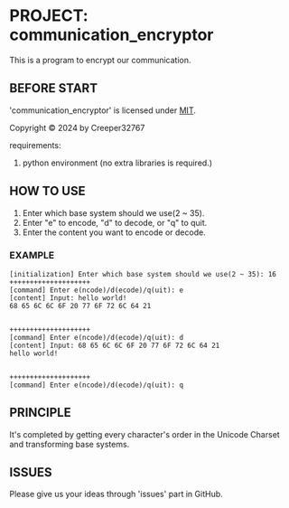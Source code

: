 # PROJECT: communication_encryptor

This is a program to encrypt our communication.

## BEFORE START

'communication_encryptor' is licensed under [MIT](./LICENSE).

Copyright © 2024 by Creeper32767

requirements:

1. python environment (no extra libraries is required.)

## HOW TO USE

1. Enter which base system should we use(2 ~ 35).
2. Enter "e" to encode, "d" to decode, or "q" to quit.
3. Enter the content you want to encode or decode.

### EXAMPLE

```
[initialization] Enter which base system should we use(2 ~ 35): 16
++++++++++++++++++++
[command] Enter e(ncode)/d(ecode)/q(uit): e
[content] Input: hello world!
68 65 6C 6C 6F 20 77 6F 72 6C 64 21 


++++++++++++++++++++
[command] Enter e(ncode)/d(ecode)/q(uit): d
[content] Input: 68 65 6C 6C 6F 20 77 6F 72 6C 64 21
hello world!


++++++++++++++++++++
[command] Enter e(ncode)/d(ecode)/q(uit): q
```

## PRINCIPLE

It's completed by getting every character's order in the Unicode Charset and transforming base systems.

## ISSUES

Please give us your ideas through 'issues' part in GitHub.
